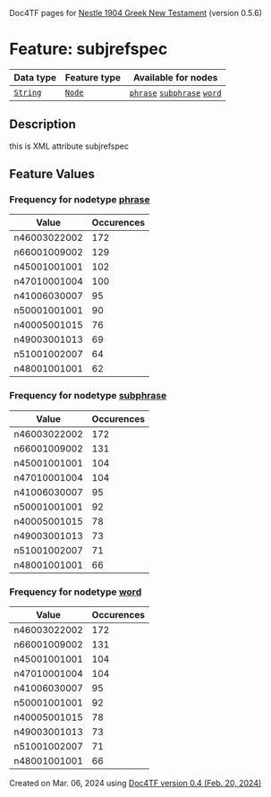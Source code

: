 Doc4TF pages for [Nestle 1904 Greek New Testament](https://github.com/saulocantanhede/tfgreek2/tree/main/tf) (version 0.5.6)
# Feature: subjrefspec
Data type|Feature type|Available for nodes
---|---|---
[`String`](featurebydatatype.md#string)|[`Node`](featurebytype.md#node)| [`phrase`](featurebynodetype.md#phrase)  [`subphrase`](featurebynodetype.md#subphrase)  [`word`](featurebynodetype.md#word) 
## Description
this is XML attribute subjrefspec
## Feature Values
### Frequency for nodetype [phrase](featurebynodetype.md#phrase)
Value|Occurences
---|---
n46003022002|172
n66001009002|129
n45001001001|102
n47010001004|100
n41006030007|95
n50001001001|90
n40005001015|76
n49003001013|69
n51001002007|64
n48001001001|62
### Frequency for nodetype [subphrase](featurebynodetype.md#subphrase)
Value|Occurences
---|---
n46003022002|172
n66001009002|131
n45001001001|104
n47010001004|104
n41006030007|95
n50001001001|92
n40005001015|78
n49003001013|73
n51001002007|71
n48001001001|66
### Frequency for nodetype [word](featurebynodetype.md#word)
Value|Occurences
---|---
n46003022002|172
n66001009002|131
n45001001001|104
n47010001004|104
n41006030007|95
n50001001001|92
n40005001015|78
n49003001013|73
n51001002007|71
n48001001001|66
 

Created on Mar. 06, 2024 using [Doc4TF  version 0.4 (Feb. 20, 2024)](https://github.com/tonyjurg/Doc4TF) 